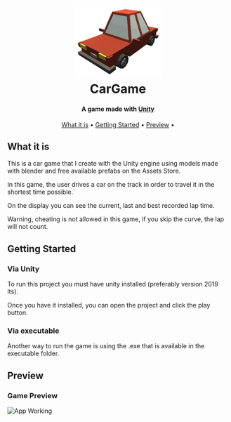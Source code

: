 <h1 align="center">
  <br>
  <img src="Images/car.png" alt="CarGame" width="200">
  <br>
  CarGame
  <br>
</h1>

<h4 align="center">A game made with <a href="https://flutter.dev/" target="_blank">Unity</a></h4>


<p align="center">
  <a href="#what-is-it">What it is</a> •
  <a href="#getting-started">Getting Started</a> •
  <a href="#preview">Preview</a> •
</p>

## What it is

This is a car game that I create with the Unity engine using models made with blender and free available prefabs on the Assets Store.

In this game, the user drives a car on the track in order to travel it in the shortest time possible.

On the display you can see the current, last and best recorded lap time.

Warning, cheating is not allowed in this game, if you skip the curve, the lap will not count. 

## Getting Started

### Via Unity

To run this project you must have unity installed (preferably version 2019 lts). 

Once you have it installed, you can open the project and click the play button.

### Via executable

Another way to run the game is using the .exe that is available in the executable folder.


## Preview


### Game Preview

![App Working](Demo/ExpensesApp.gif)

